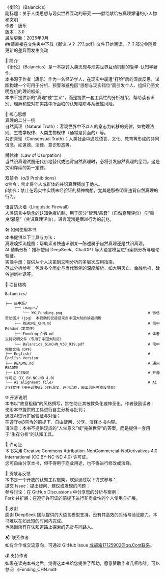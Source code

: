 《衡论》（Balancics）  
副标题：关于人类思想与现实世界互动的研究 ——献给献给被真理爆锤的小人物和文明  
作者：唐乐  
版本：3.0  
最后更新：2025年9月  
##请直接在文件夹中下载《衡论_V？_???.pdf》文件开始阅读。？？部分会随着更新的差异而发生变动
  
📖 简介  
《衡论》（Balancics）是一本探讨人类思想与现实世界互动机制的哲学-认知学著作。  
本书源于作者（唐乐）作为一名经济学人，在现实中屡遭“打脸”后的深度反思，试图构建一个可用于分析、预警和避免因“思想与现实错位”而引发个人、组织乃至文明危机的理论框架。  
本书不提供新的“真理”或“主义”，而是提供一套工具性的分析框架，帮助读者识别、理解和应对在实践中所面临的认知陷阱与系统性风险。  
  
🧠 核心思想  
真理的二分一统  
自然真理（Natural Truth）：客观世界中不以人的意志为转移的规律，如物理法则、生物学规律、人类生物规律（通常是负面的）等。  
共识真理（Consensual Truth）：人类社会中通过语言、文化、教育等形成的共同信念，如道德、法律、意识形态等。  

僭越律（Law of Usurpation）  
当共识真理试图无代价地替代或违背自然真理时，必将引发自然真理的惩罚。这是文明存续的第一定律。  

双禁令（α/β Prohibitions）  
α禁令：禁止将个人或群体的共识真理强加于他人。  
β禁令：禁止在现实中实践未经验证的精神构想，尤其是那些明显违背自然真理的行为。  

语言防火墙（Linguistic Firewall）  
人类语言中隐含的认知免疫机制，用于区分“智慧/愚蠢”（自然真理评价）与“善良/邪恶”（共识真理评价）。语言混淆是僭越行为的前兆。  

🛠️ 如何使用本书  
本书提供以下工具与方法：  
真理嗅探流程图：帮助读者快速识别某一陈述属于自然真理还是共识真理。  
AI 辅助分析：推荐使用 DeepSeek、ChatGPT 等大语言模型进行案例分析与理论验证。  
实操手册：提供从个人决策到文明分析的多层次应用指南。  
范式分析参考：包含多个历史与当代案例的深度解析，如大明灭亡、金融危机、硅谷创新神话等。  

📂 项目结构  
```
Balancics/

├── 简中版/         
    ├── images/
        └── WX_Funding.png                                       # 微信赞助图片（jpg） 本赞助码仅接受来自中国大陆的读者捐赠
    ├── README_CHN.md                                            # 简中Readme（本文件）
    ├── Funding_CHN.md                                           # 读者支持说明文件（专用于中国大陆区）
    └── Balancics_SimCHN_V30_919.pdf                             # 简中完整文稿（DPF）
├── English/                                                     # English Version 
├── README.md                                                    # 通用README
├── LICENSE                                                      # 开源许可证（CC BY-NC-ND 4.0）
└── Ai alignment file/                                           # Ai 对齐文件（用于调整Ai 分析深度，评价风格，输出风格等预设项目）
```


🌐 开源说明  
本书以“故意粗糙”的风格撰写，旨在防止其被教条化或神圣化。作者鼓励读者：  
使用本书提供的工具进行自主分析与批判；  
通过AI进行扩展验证与对话；  
在遵守α/β禁令的前提下，自由使用、分享、演绎本书内容。  
请注意：本书不提供现成的“人生意义”或“完美世界”的答案，而是提供一套用于“生存分析”的认知工具。  

📜 许可证  
本书采用 Creative Commons Attribution-NonCommercial-NoDerivatives 4.0 International (CC BY-NC-ND 4.0) 许可证。  
您可自由分享本书，但不得用于商业用途，也不得进行修改或演绎。  

👥 贡献与反馈  
本书是一个开放的认知工程框架，欢迎通过以下方式参与：  
提交 Issue：提出疑问、建议或发现的问题；  
参与讨论：在 GitHub Discussions 中分享您的分析与案例；  
Fork 并扩展：在遵守许可证的前提下进行非商业性的个人使用与扩展。  

🙏 致谢  
感谢 DeepSeek 团队提供的大语言模型支持，没有其高效的对话与验证能力，本书难以在如此短的时间内完成。  
也感谢所有在认知道路上探索的先贤与同路人。  

📬 联系作者  
如有合作或交流意向，可通过 GitHub Issue 或邮箱17125902@qq.Com联系。  

💰 支持作者  
如果在读完本书之后，觉得这本书给您提供了帮助，愿意赞助作者几杯咖啡，可以参阅 《Funding_CHN.md》  